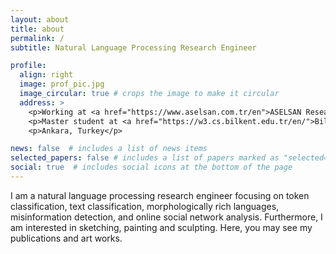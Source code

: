 ```yaml
---
layout: about
title: about
permalink: /
subtitle: Natural Language Processing Research Engineer

profile:
  align: right
  image: prof_pic.jpg
  image_circular: true # crops the image to make it circular
  address: >
    <p>Working at <a href="https://www.aselsan.com.tr/en">ASELSAN Research Center</a></p>
    <p>Master student at <a href="https://w3.cs.bilkent.edu.tr/en/">Bilkent University, Department of Computer Engineering</a></p>
    <p>Ankara, Turkey</p>

news: false  # includes a list of news items
selected_papers: false # includes a list of papers marked as "selected={true}"
social: true  # includes social icons at the bottom of the page
---
```


I am a natural language processing research engineer focusing on token classification, text classification, morphologically rich languages, misinformation detection, and online social network analysis. Furthermore, I am interested in sketching, painting and sculpting. Here, you may see my publications and art works.
